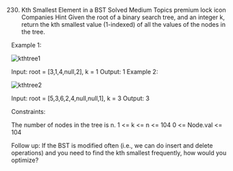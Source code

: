 230. Kth Smallest Element in a BST
Solved
Medium
Topics
premium lock icon
Companies
Hint
Given the root of a binary search tree, and an integer k, return the kth smallest value (1-indexed) of all the values of the nodes in the tree.

 

Example 1:

![kthtree1](https://github.com/user-attachments/assets/3f010c12-5c39-47af-a8dc-bed68cc39210)

Input: root = [3,1,4,null,2], k = 1
Output: 1
Example 2:

![kthtree2](https://github.com/user-attachments/assets/1d4bd7d9-afa8-458a-a758-8ae4fb2e6b3b)

Input: root = [5,3,6,2,4,null,null,1], k = 3
Output: 3
 

Constraints:

The number of nodes in the tree is n.
1 <= k <= n <= 104
0 <= Node.val <= 104
 

Follow up: If the BST is modified often (i.e., we can do insert and delete operations) and you need to find the kth smallest frequently, how would you optimize?
